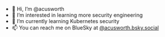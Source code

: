 - 👋 Hi, I’m @acusworth
- 👀 I’m interested in learning more security engineering
- 🌱 I’m currently learning Kubernetes security
- 📫 You can reach me on BlueSky at <a href="https://bsky.app/profile/acusworth.bsky.social">@acusworth.bsky.social</a>

<!---
acusworth/acusworth is a ✨ special ✨ repository because its `README.md` (this file) appears on your GitHub profile.
You can click the Preview link to take a look at your changes.
--->
